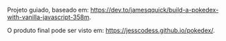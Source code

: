 Projeto guiado, baseado em: https://dev.to/jamesqquick/build-a-pokedex-with-vanilla-javascript-358m.

O produto final pode ser visto em: https://jesscodess.github.io/pokedex/.
